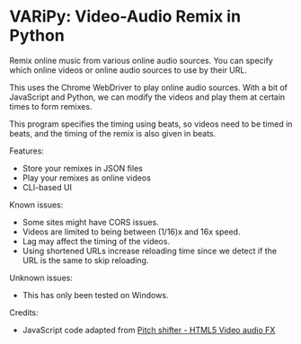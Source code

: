 # VARiPy: Video-Audio Remix in Python

Remix online music from various online audio sources. You can specify which online videos or online audio sources to use by their URL.

This uses the Chrome WebDriver to play online audio sources. With a bit of JavaScript and Python, we can modify the videos and play them at certain times to form remixes.

This program specifies the timing using beats, so videos need to be timed in beats, and the timing of the remix is also given in beats.

Features:
- Store your remixes in JSON files
- Play your remixes as online videos
- CLI-based UI

Known issues:
- Some sites might have CORS issues.
- Videos are limited to being between (1/16)x and 16x speed.
- Lag may affect the timing of the videos.
- Using shortened URLs increase reloading time since we detect if the URL is the same to skip reloading.

Unknown issues:
- This has only been tested on Windows.

Credits:
- JavaScript code adapted from [Pitch shifter - HTML5 Video audio FX](https://chromewebstore.google.com/detail/pitch-shifter-html5-video/mpmkclglcbkjchakihfpblainfncennj)